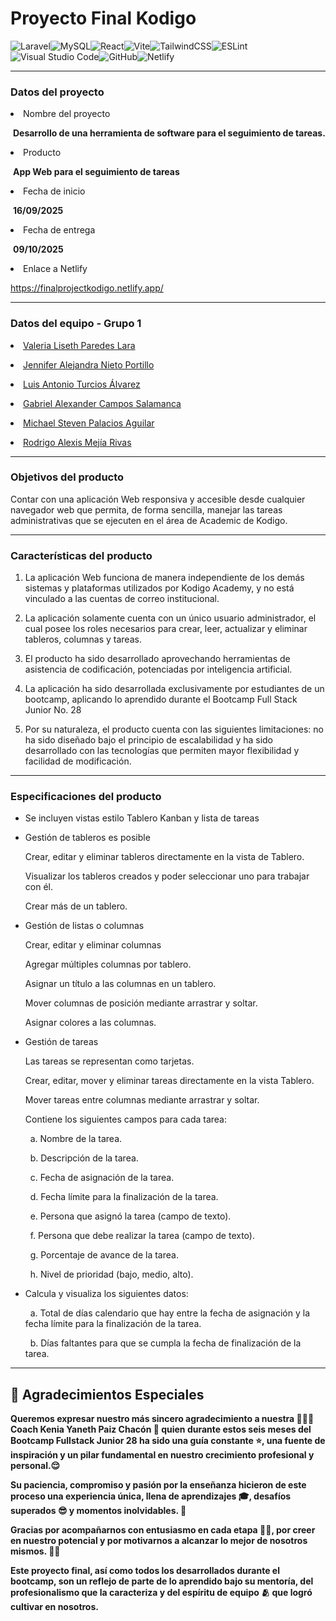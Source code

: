 # Proyecto Final Kodigo
![Laravel](https://img.shields.io/badge/laravel-%23FF2D20.svg?style=for-the-badge&logo=laravel&logoColor=white)![MySQL](https://img.shields.io/badge/mysql-4479A1.svg?style=for-the-badge&logo=mysql&logoColor=white)![React](https://img.shields.io/badge/react-%2320232a.svg?style=for-the-badge&logo=react&logoColor=%2361DAFB)![Vite](https://img.shields.io/badge/vite-%23646CFF.svg?style=for-the-badge&logo=vite&logoColor=white)![TailwindCSS](https://img.shields.io/badge/tailwindcss-%2338B2AC.svg?style=for-the-badge&logo=tailwind-css&logoColor=white)![ESLint](https://img.shields.io/badge/ESLint-4B3263?style=for-the-badge&logo=eslint&logoColor=white)![Visual Studio Code](https://img.shields.io/badge/Visual%20Studio%20Code-0078d7.svg?style=for-the-badge&logo=visual-studio-code&logoColor=white)![GitHub](https://img.shields.io/badge/github-%23121011.svg?style=for-the-badge&logo=github&logoColor=white)![Netlify](https://img.shields.io/badge/netlify-%23000000.svg?style=for-the-badge&logo=netlify&logoColor=#00C7B7)
<hr/>
<h3>Datos del proyecto</h3>
<li>Nombre del proyecto</li>
<p>&nbsp;<strong>Desarrollo de una herramienta de software para el seguimiento de tareas.</strong><br/></p>
<li>Producto</li>
<p>&nbsp;<strong>App Web para el seguimiento de tareas</strong></p>
<li>Fecha de inicio</li>
<p>&nbsp;<strong>16/09/2025</strong></p>
<li>Fecha de entrega</li>
<p>&nbsp;<strong>09/10/2025</strong></p>
<li>Enlace a Netlify</li>
<p><a href='https://kanbanfinal.netlify.app/'>https://finalprojectkodigo.netlify.app/</a></p>
<hr/>
<h3>Datos del equipo - Grupo 1</h3>
<p><li><a href='https://www.linkedin.com/in/valeria-paredes-485411362/'>Valeria Liseth Paredes Lara</a></li></p>
<p><li><a href='http://www.linkedin.com/in/jennifer-nieto-b02ba0362'>Jennifer Alejandra Nieto Portillo</a></li></p>
<p><li><a href='https://www.linkedin.com/in/luis-turcios-85316531/'>Luis Antonio Turcios Álvarez</a></li></p>
<p><li><a href='https://www.linkedin.com/in/gabriel-campos-salamanca-050579337/'>Gabriel Alexander Campos Salamanca</a></li></p>
<p><li><a href='https://www.linkedin.com/in/michael-palacios-2a038b285'>Michael Steven Palacios Aguilar</a></li></p>
<p><li><a href='https://github.com/MadeInRodri'>Rodrigo Alexis Mejía Rivas</a></li></p>
<hr/>
<h3>Objetivos del producto</h3>
<p>Contar con una aplicación Web responsiva y accesible desde cualquier navegador web que permita, de forma sencilla, manejar las tareas administrativas que se ejecuten en el área de Academic de Kodigo.</p>
<hr/>
<h3>Características del producto</h3>
<ol>
<p><li>La aplicación Web funciona de manera independiente de los demás sistemas y plataformas utilizados por Kodigo Academy, y no está vinculado a las cuentas de correo institucional.</li></p>
<p><li>La aplicación solamente cuenta con un único usuario administrador, el cual posee los roles necesarios para crear, leer, actualizar y eliminar tableros, columnas y tareas.</li></p>
<p><li>El producto ha sido desarrollado aprovechando herramientas de asistencia de codificación, potenciadas por inteligencia artificial.</li></p>
<p><li>La aplicación ha sido desarrollada exclusivamente por estudiantes de un bootcamp, aplicando lo aprendido durante el Bootcamp Full Stack Junior No. 28</li></p>
<p><li>Por su naturaleza, el producto cuenta con las siguientes limitaciones: no ha sido diseñado bajo el principio de escalabilidad y ha sido desarrollado con las tecnologías que permiten mayor flexibilidad y facilidad de modificación.</li></p>
</ol>
<hr/>
<h3>Especificaciones del producto</h3>
<ul>
<p><li>Se incluyen vistas estilo Tablero Kanban y lista de tareas</li></p>
<p><li>Gestión de tableros es posible</li></p>
  <p>Crear, editar y eliminar tableros directamente en la vista de Tablero.</p>
  <p>Visualizar los tableros creados y poder seleccionar uno para trabajar con él. </p>
  <p>Crear más de un tablero.</p>
<p><li>Gestión de listas o columnas</li></p>
  <p>Crear, editar y eliminar columnas</p>
  <p>Agregar múltiples columnas por tablero.</p>
  <p>Asignar un título a las columnas en un tablero.</p>
  <p>Mover columnas de posición mediante arrastrar y soltar.</p>
  <p>Asignar colores a las columnas.</p>
<p><li>Gestión de tareas</li></p>
  <p>Las tareas se representan como tarjetas.<br/>
  <p>Crear, editar, mover y eliminar tareas directamente en la vista Tablero. </p>
  <p>Mover tareas entre columnas mediante arrastrar y soltar. </p>
  <p>Contiene los siguientes campos para cada tarea:</p>
    <p>&nbsp;&nbsp;a. Nombre de la tarea.</p>
    <p>&nbsp;&nbsp;b. Descripción de la tarea.</p> 
    <p>&nbsp;&nbsp;c. Fecha de asignación de la tarea. </p>
    <p>&nbsp;&nbsp;d. Fecha límite para la finalización de la tarea. </p>
    <p>&nbsp;&nbsp;e. Persona que asignó la tarea (campo de texto). </p>
    <p>&nbsp;&nbsp;f. Persona que debe realizar la tarea (campo de texto). </p>
    <p>&nbsp;&nbsp;g. Porcentaje de avance de la tarea. </p>
    <p>&nbsp;&nbsp;h. Nivel de prioridad (bajo, medio, alto). </p>
  <p><li>Calcula y visualiza los siguientes datos:</li></p>
    <p>&nbsp;&nbsp;a. Total de días calendario que hay entre la fecha de asignación y la fecha límite para la finalización de la tarea.</p>
    <p>&nbsp;&nbsp;b. Días faltantes para que se cumpla la fecha de finalización de la tarea.</p>
</ul>
<hr/>

<h2>💬 Agradecimientos Especiales</h2>
<strong><p>Queremos expresar nuestro más sincero agradecimiento a nuestra 👩🏻‍🏫 Coach Kenia Yaneth Paiz Chacón 🤗 quien durante estos seis meses del Bootcamp Fullstack Junior 28 ha sido una guía constante ⭐, una fuente de inspiración y un pilar fundamental en nuestro crecimiento profesional y personal.😌</p><p>Su paciencia, compromiso y pasión por la enseñanza hicieron de este proceso una experiencia única, llena de aprendizajes 🎓, desafíos superados 😎 y momentos inolvidables. 🥲</p><p>Gracias por acompañarnos con entusiasmo en cada etapa 🙌🏼, por creer en nuestro potencial y por motivarnos a alcanzar lo mejor de nosotros mismos. 💪🏼</p><p>Este proyecto final, así como todos los desarrollados durante el bootcamp, son un reflejo de parte de lo aprendido bajo su mentoría, del profesionalismo que la caracteriza y del espíritu de equipo 🫂 que logró cultivar en nosotros.</p></strong>
